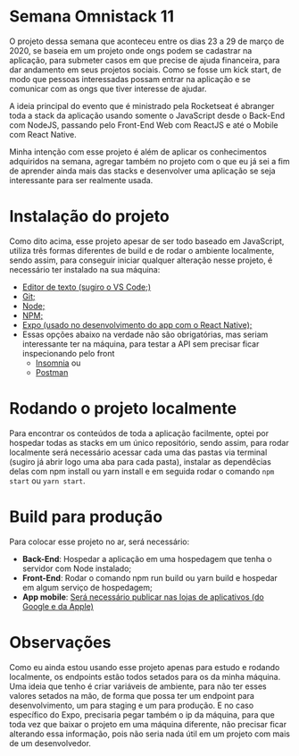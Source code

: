 # Semana Omnistack 11

O projeto dessa semana que aconteceu entre os dias 23 a 29 de março de 2020, se baseia em um projeto onde ongs podem se cadastrar na aplicação, para submeter casos em que precise de ajuda financeira, para dar andamento em seus projetos sociais. Como se fosse um kick start, de modo que pessoas interessadas possam entrar na aplicação e se comunicar com as ongs que tiver interesse de ajudar.

A ideia principal do evento que é ministrado pela Rocketseat é abranger toda a stack da aplicação usando somente o JavaScript desde o Back-End com NodeJS, passando pelo Front-End Web com ReactJS e até o Mobile com React Native.

Minha intenção com esse projeto é além de aplicar os conhecimentos adquiridos na semana, agregar também no projeto com o que eu já sei a fim de aprender ainda mais das stacks e desenvolver uma aplicação se seja interessante para ser realmente usada.

# Instalação do projeto

Como dito acima, esse projeto apesar de ser todo baseado em JavaScript, utiliza três formas diferentes de build e de rodar o ambiente localmente, sendo assim, para conseguir iniciar qualquer alteração nesse projeto, é necessário ter instalado na sua máquina:

* [Editor de texto (sugiro o VS Code;)](https://code.visualstudio.com/download)
* [Git;](https://git-scm.com/book/en/v2/Getting-Started-Installing-Git)
* [Node;](https://nodejs.org/en/download/)
* [NPM;](https://nodejs.org/en/download/)
* [Expo (usado no desenvolvimento do app com o React Native);](https://docs.expo.io/versions/latest/get-started/installation/#installing-expo-cli)
* Essas opções abaixo na verdade não são obrigatórias, mas seriam interessante ter na máquina, para testar a API sem precisar ficar inspecionando pelo front
    * [Insomnia](https://support.insomnia.rest/article/23-installation) ou
    * [Postman](https://learning.postman.com/docs/postman/launching-postman/installation-and-updates/)

# Rodando o projeto localmente

Para encontrar os conteúdos de toda a aplicação facilmente, optei por hospedar todas as stacks em um único repositório, sendo assim, para rodar localmente será necessário acessar cada uma das pastas via terminal (sugiro já abrir logo uma aba para cada pasta), instalar as dependêcias delas com npm install ou yarn install e em seguida rodar o comando `npm start` ou `yarn start`.

# Build para produção

Para colocar esse projeto no ar, será necessário:

- **Back-End**: Hospedar a aplicação em uma hospedagem que tenha o servidor com Node instalado;
- **Front-End**: Rodar o comando npm run build ou yarn build e hospedar em algum serviço de hospedagem;
- **App mobile**: [Será necessário publicar nas lojas de aplicativos (do Google e da Apple)](https://docs.expo.io/versions/v36.0.0/workflow/publishing/#how-to-publish)

# Observações

Como eu ainda estou usando esse projeto apenas para estudo e rodando localmente, os endpoints estão todos setados para os da minha máquina. Uma ideia que tenho é criar variáveis de ambiente, para não ter esses valores setados na mão, de forma que possa ter um endpoint para desenvolvimento, um para staging e um para produção. E no caso específico do Expo, precisaria pegar também o ip da máquina, para que toda vez que baixar o projeto em uma máquina diferente, não precisar ficar alterando essa informação, pois não seria nada útil em um projeto com mais de um desenvolvedor.
